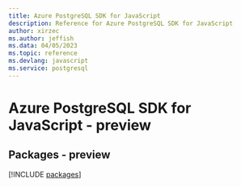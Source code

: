 ```yaml
---
title: Azure PostgreSQL SDK for JavaScript
description: Reference for Azure PostgreSQL SDK for JavaScript
author: xirzec
ms.author: jeffish
ms.data: 04/05/2023
ms.topic: reference
ms.devlang: javascript
ms.service: postgresql
---
```

# Azure PostgreSQL SDK for JavaScript - preview
## Packages - preview
[!INCLUDE [packages](postgresql-index.md)]